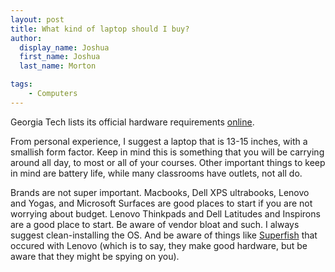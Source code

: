 ```yaml
---
layout: post
title: What kind of laptop should I buy?
author:
  display_name: Joshua
  first_name: Joshua
  last_name: Morton

tags:
    - Computers
---
```


Georgia Tech lists its official hardware requirements [online][0]. 

From personal experience, I suggest a laptop that is 13-15 inches, with a
smallish form factor. Keep in mind this is something that you will be carrying
around all day, to most or all of your courses. Other important things to keep
in mind are battery life, while many classrooms have outlets, not all do. 

Brands are not super important. Macbooks, Dell XPS ultrabooks, Lenovo and Yogas,
and Microsoft Surfaces are good places to start if you are not worrying about
budget. Lenovo Thinkpads and Dell Latitudes and Inspirons are a good place to
start. Be aware of vendor bloat and such. I always suggest clean-installing the
OS. And be aware of things like [Superfish][1] that occured with Lenovo (which
is to say, they make good hardware, but be aware that they might be spying on
you).


[0]: http://www.sco.gatech.edu/req_hw
[1]: https://en.wikipedia.org/wiki/Superfish
